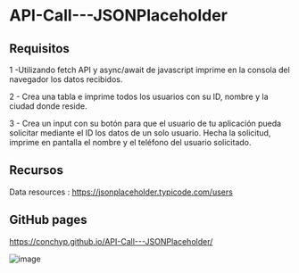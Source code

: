 # API-Call---JSONPlaceholder

## Requisitos 

1 -Utilizando fetch API y async/await de javascript imprime en la consola del navegador los datos recibidos.

2 - Crea una tabla e imprime todos los usuarios con su ID, nombre y la ciudad donde reside.

3 - Crea un input con su botón para que el usuario de tu aplicación pueda solicitar mediante el ID los datos de un solo usuario. Hecha la solicitud, imprime en pantalla el nombre y el teléfono del usuario solicitado.

## Recursos

Data resources : https://jsonplaceholder.typicode.com/users

## GitHub pages

https://conchyp.github.io/API-Call---JSONPlaceholder/

![image](https://github.com/ConchyP/API-Call---JSONPlaceholder/assets/169025186/5038ddf9-e4f2-47cc-9eb7-ebc4993ca1cc)

